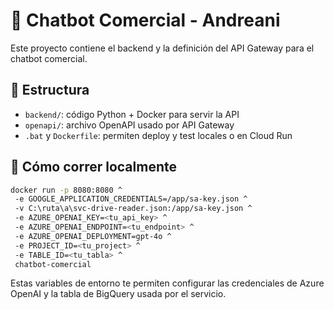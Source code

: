 # 🤖 Chatbot Comercial - Andreani

Este proyecto contiene el backend y la definición del API Gateway para el chatbot comercial.

## 📁 Estructura

- `backend/`: código Python + Docker para servir la API
- `openapi/`: archivo OpenAPI usado por API Gateway
- `.bat` y `Dockerfile`: permiten deploy y test locales o en Cloud Run

## 🚀 Cómo correr localmente

```bash
docker run -p 8080:8080 ^
 -e GOOGLE_APPLICATION_CREDENTIALS=/app/sa-key.json ^
 -v C:\ruta\a\svc-drive-reader.json:/app/sa-key.json ^
 -e AZURE_OPENAI_KEY=<tu_api_key> ^
 -e AZURE_OPENAI_ENDPOINT=<tu_endpoint> ^
 -e AZURE_OPENAI_DEPLOYMENT=gpt-4o ^
 -e PROJECT_ID=<tu_project> ^
 -e TABLE_ID=<tu_tabla> ^
 chatbot-comercial
```

Estas variables de entorno te permiten configurar las credenciales de Azure
OpenAI y la tabla de BigQuery usada por el servicio.
